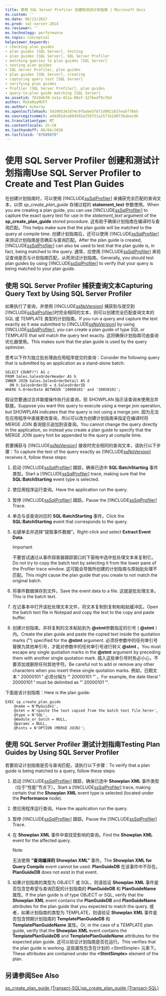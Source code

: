 ```yaml
---
title: 使用 SQL Server Profiler 创建和测试计划指南 | Microsoft Docs
ms.custom: ''
ms.date: 06/13/2017
ms.prod: sql-server-2014
ms.reviewer: ''
ms.technology: performance
ms.topic: conceptual
helpviewer_keywords:
- checking plan guides
- plan guides [SQL Server], testing
- plan guides [SQL Server], SQL Server Profiler
- matching queries to plan guides [SQL Server]
- testing plan guides
- SQL Server Profiler, plan guides
- plan guides [SQL Server], creating
- capturing query text [SQL Server]
- verifying plan guides
- Profiler [SQL Server Profiler], plan guides
- query-to-plan guide matching [SQL Server]
ms.assetid: 7018dbf0-1a1a-411a-88af-327bedf9cfbd
author: MikeRayMSFT
ms.author: mikeray
ms.openlocfilehash: 543905343d74c9fbabe5f671d9021657ea5f76b5
ms.sourcegitcommit: ad4d92dce894592a259721a1571b1d8736abacdb
ms.translationtype: MT
ms.contentlocale: zh-CN
ms.lasthandoff: 08/04/2020
ms.locfileid: "87689870"
---
```

# <a name="use-sql-server-profiler-to-create-and-test-plan-guides"></a><span data-ttu-id="16259-102">使用 SQL Server Profiler 创建和测试计划指南</span><span class="sxs-lookup"><span data-stu-id="16259-102">Use SQL Server Profiler to Create and Test Plan Guides</span></span>
  <span data-ttu-id="16259-103">在创建计划指南时，可以使用 [!INCLUDE[ssSqlProfiler](../../includes/sssqlprofiler-md.md)] 来捕获完全匹配的查询文本，以供 *sp_create_plan_guide* 存储过程的 **statement_text** 参数使用。</span><span class="sxs-lookup"><span data-stu-id="16259-103">When you are creating a plan guide, you can use [!INCLUDE[ssSqlProfiler](../../includes/sssqlprofiler-md.md)] to capture the exact query text for use in the *statement_text* argument of the **sp_create_plan_guide** stored procedure.</span></span> <span data-ttu-id="16259-104">这有助于确保计划指南在编译时与查询匹配。</span><span class="sxs-lookup"><span data-stu-id="16259-104">This helps make sure that the plan guide will be matched to the query at compile time.</span></span> <span data-ttu-id="16259-105">创建计划指南后，还可以使用 [!INCLUDE[ssSqlProfiler](../../includes/sssqlprofiler-md.md)] 来测试计划指南是否确实与查询匹配。</span><span class="sxs-lookup"><span data-stu-id="16259-105">After the plan guide is created, [!INCLUDE[ssSqlProfiler](../../includes/sssqlprofiler-md.md)] can also be used to test that the plan guide is, in fact, being matched to the query.</span></span> <span data-ttu-id="16259-106">通常，应使用 [!INCLUDE[ssSqlProfiler](../../includes/sssqlprofiler-md.md)] 来验证查询是否与计划指南匹配，从而测试计划指南。</span><span class="sxs-lookup"><span data-stu-id="16259-106">Generally, you should test plan guides by using [!INCLUDE[ssSqlProfiler](../../includes/sssqlprofiler-md.md)] to verify that your query is being matched to your plan guide.</span></span>  
  
## <a name="capturing-query-text-by-using-sql-server-profiler"></a><span data-ttu-id="16259-107">使用 SQL Server Profiler 捕获查询文本</span><span class="sxs-lookup"><span data-stu-id="16259-107">Capturing Query Text by Using SQL Server Profiler</span></span>  
 <span data-ttu-id="16259-108">如果执行了查询，并使用 [!INCLUDE[ssNoVersion](../../includes/ssnoversion-md.md)] 捕获到与提交到 [!INCLUDE[ssSqlProfiler](../../includes/sssqlprofiler-md.md)]时完全相同的文本，则可以创建完全匹配查询文本的 SQL 或 TEMPLATE 类型的计划指南。</span><span class="sxs-lookup"><span data-stu-id="16259-108">If you run a query and capture the text exactly as it was submitted to [!INCLUDE[ssNoVersion](../../includes/ssnoversion-md.md)] by using [!INCLUDE[ssSqlProfiler](../../includes/sssqlprofiler-md.md)], you can create a plan guide of type SQL or TEMPLATE that will match the query text exactly.</span></span> <span data-ttu-id="16259-109">这将确保计划指南可由查询优化器使用。</span><span class="sxs-lookup"><span data-stu-id="16259-109">This makes sure that the plan guide is used by the query optimizer.</span></span>  
  
 <span data-ttu-id="16259-110">思考以下作为独立批处理由应用程序提交的查询：</span><span class="sxs-lookup"><span data-stu-id="16259-110">Consider the following query that is submitted by an application as a stand-alone batch:</span></span>  
  
```  
SELECT COUNT(*) AS c  
FROM Sales.SalesOrderHeader AS h  
INNER JOIN Sales.SalesOrderDetail AS d  
  ON h.SalesOrderID = d.SalesOrderID  
WHERE h.OrderDate BETWEEN '20000101' and '20050101';  
```  
  
 <span data-ttu-id="16259-111">假设您要通过合并联接操作执行此查询，但 SHOWPLAN 指示该查询未使用合并联接。</span><span class="sxs-lookup"><span data-stu-id="16259-111">Suppose you want this query to execute using a merge join operation, but SHOWPLAN indicates that the query is not using a merge join.</span></span> <span data-ttu-id="16259-112">因为无法在应用程序中直接更改查询，所以可以改为创建计划指南来指定在编译时将 MERGE JOIN 查询提示追加到该查询。</span><span class="sxs-lookup"><span data-stu-id="16259-112">You cannot change the query directly in the application, so instead you create a plan guide to specify that the MERGE JOIN query hint be appended to the query at compile time.</span></span>  
  
 <span data-ttu-id="16259-113">若要捕获与 [!INCLUDE[ssNoVersion](../../includes/ssnoversion-md.md)] 接收时完全相同的查询文本，请执行以下步骤：</span><span class="sxs-lookup"><span data-stu-id="16259-113">To capture the text of the query exactly as [!INCLUDE[ssNoVersion](../../includes/ssnoversion-md.md)] receives it, follow these steps:</span></span>  
  
1.  <span data-ttu-id="16259-114">启动 [!INCLUDE[ssSqlProfiler](../../includes/sssqlprofiler-md.md)] 跟踪，确保已选中 **SQL:BatchStarting** 事件类型。</span><span class="sxs-lookup"><span data-stu-id="16259-114">Start a [!INCLUDE[ssSqlProfiler](../../includes/sssqlprofiler-md.md)] trace, making sure that the **SQL:BatchStarting** event type is selected.</span></span>  
  
2.  <span data-ttu-id="16259-115">使应用程序运行查询。</span><span class="sxs-lookup"><span data-stu-id="16259-115">Have the application run the query.</span></span>  
  
3.  <span data-ttu-id="16259-116">暂停 [!INCLUDE[ssSqlProfiler](../../includes/sssqlprofiler-md.md)] 跟踪。</span><span class="sxs-lookup"><span data-stu-id="16259-116">Pause the [!INCLUDE[ssSqlProfiler](../../includes/sssqlprofiler-md.md)] Trace.</span></span>  
  
4.  <span data-ttu-id="16259-117">单击与该查询对应的 **SQL:BatchStarting** 事件。</span><span class="sxs-lookup"><span data-stu-id="16259-117">Click the **SQL:BatchStarting** event that corresponds to the query.</span></span>  
  
5.  <span data-ttu-id="16259-118">右键单击并选择“提取事件数据”。</span><span class="sxs-lookup"><span data-stu-id="16259-118">Right-click and select **Extract Event Data**.</span></span>  
  
    > [!IMPORTANT]  
    >  <span data-ttu-id="16259-119">不要尝试通过从事件探查器跟踪窗口的下窗格中选中批处理文本来复制它。</span><span class="sxs-lookup"><span data-stu-id="16259-119">Do not try to copy the batch text by selecting it from the lower pane of the Profiler trace window.</span></span> <span data-ttu-id="16259-120">这可能会导致所创建的计划指南与原始批处理不匹配。</span><span class="sxs-lookup"><span data-stu-id="16259-120">This might cause the plan guide that you create to not match the original batch.</span></span>  
  
6.  <span data-ttu-id="16259-121">将事件数据保存到文件。</span><span class="sxs-lookup"><span data-stu-id="16259-121">Save the event data to a file.</span></span> <span data-ttu-id="16259-122">这就是批处理文本。</span><span class="sxs-lookup"><span data-stu-id="16259-122">This is the batch text.</span></span>  
  
7.  <span data-ttu-id="16259-123">在记事本中打开该批处理文本文件，将文本复制到复制和粘贴缓冲区。</span><span class="sxs-lookup"><span data-stu-id="16259-123">Open the batch text file in Notepad and copy the text to the copy and paste buffer.</span></span>  
  
8.  <span data-ttu-id="16259-124">创建计划指南，并将复制的文本粘贴到为 **@stmt**参数指定的引号 ( **@stmt** ) 内。</span><span class="sxs-lookup"><span data-stu-id="16259-124">Create the plan guide and paste the copied text inside the quotation marks (**''**) specified for the **@stmt** argument.</span></span> <span data-ttu-id="16259-125">必须将参数中的任何单引号替换为其他单引号，才能对参数中的任何单引号进行转义 **@stmt** 。</span><span class="sxs-lookup"><span data-stu-id="16259-125">You must escape any single quotation marks in the **@stmt** argument by preceding them with another single quotation mark.</span></span> <span data-ttu-id="16259-126">插入这些单引号时务必小心，不要添加或删除任何其他字符。</span><span class="sxs-lookup"><span data-stu-id="16259-126">Be careful not to add or remove any other characters when you insert these single quotation marks.</span></span> <span data-ttu-id="16259-127">例如，日期文本 **'** 20000101 **'** 必须分隔为 **''** 20000101 **''** 。</span><span class="sxs-lookup"><span data-stu-id="16259-127">For example, the date literal **'** 20000101 **'** must be delimited as **''** 20000101 **''**.</span></span>  
  
 <span data-ttu-id="16259-128">下面是该计划指南：</span><span class="sxs-lookup"><span data-stu-id="16259-128">Here is the plan guide:</span></span>  
  
```  
EXEC sp_create_plan_guide   
    @name = N'MyGuide1',  
    @stmt = N'<paste the text copied from the batch text file here>',  
    @type = N'SQL',  
    @module_or_batch = NULL,  
    @params = NULL,  
    @hints = N'OPTION (MERGE JOIN)';  
```  
  
## <a name="testing-plan-guides-by-using-sql-server-profiler"></a><span data-ttu-id="16259-129">使用 SQL Server Profiler 测试计划指南</span><span class="sxs-lookup"><span data-stu-id="16259-129">Testing Plan Guides by Using SQL Server Profiler</span></span>  
 <span data-ttu-id="16259-130">若要验证计划指南是否与查询匹配，请执行以下步骤：</span><span class="sxs-lookup"><span data-stu-id="16259-130">To verify that a plan guide is being matched to a query, follow these steps:</span></span>  
  
1.  <span data-ttu-id="16259-131">启动 [!INCLUDE[ssSqlProfiler](../../includes/sssqlprofiler-md.md)] 跟踪，确保已选中 **Showplan XML** 事件类型（位于“性能”节点下）。</span><span class="sxs-lookup"><span data-stu-id="16259-131">Start a [!INCLUDE[ssSqlProfiler](../../includes/sssqlprofiler-md.md)] trace, making certain that the **Showplan XML** event type is selected (located under the **Performance** node).</span></span>  
  
2.  <span data-ttu-id="16259-132">使应用程序运行查询。</span><span class="sxs-lookup"><span data-stu-id="16259-132">Have the application run the query.</span></span>  
  
3.  <span data-ttu-id="16259-133">暂停 [!INCLUDE[ssSqlProfiler](../../includes/sssqlprofiler-md.md)] 跟踪。</span><span class="sxs-lookup"><span data-stu-id="16259-133">Pause the [!INCLUDE[ssSqlProfiler](../../includes/sssqlprofiler-md.md)] Trace.</span></span>  
  
4.  <span data-ttu-id="16259-134">在 **Showplan XML** 事件中查找受影响的查询。</span><span class="sxs-lookup"><span data-stu-id="16259-134">Find the **Showplan XML** event for the affected query.</span></span>  
  
    > [!NOTE]  
    >  <span data-ttu-id="16259-135">无法使用 **“查询编译的 Showplan XML”** 事件。</span><span class="sxs-lookup"><span data-stu-id="16259-135">The **Showplan XML for Query Compile** event cannot be used.</span></span> <span data-ttu-id="16259-136">**PlanGuideDB** 在该事件中不存在。</span><span class="sxs-lookup"><span data-stu-id="16259-136">**PlanGuideDB** does not exist in that event.</span></span>  
  
5.  <span data-ttu-id="16259-137">如果计划指南的类型为 OBJECT 或 SQL，则请验证 **Showplan XML** 事件是否包含您希望与查询匹配的计划指南的 **PlanGuideDB** 和 **PlanGuideName** 属性。</span><span class="sxs-lookup"><span data-stu-id="16259-137">If the plan guide is of type OBJECT or SQL, verify that the **Showplan XML** event contains the **PlanGuideDB** and **PlanGuideName** attributes for the plan guide that you expected to match the query.</span></span> <span data-ttu-id="16259-138">或者，如果计划指南的类型为 TEMPLATE，则请验证 **Showplan XML** 事件是否包含预期计划指南的 **TemplatePlanGuideDB** 和 **TemplatePlanGuideName** 属性。</span><span class="sxs-lookup"><span data-stu-id="16259-138">Or, in the case of a TEMPLATE plan guide, verify that the **Showplan XML** event contains the **TemplatePlanGuideDB** and **TemplatePlanGuideName** attributes for the expected plan guide.</span></span> <span data-ttu-id="16259-139">这可以验证计划指南是否在运行。</span><span class="sxs-lookup"><span data-stu-id="16259-139">This verifies that the plan guide is working.</span></span> <span data-ttu-id="16259-140">这些属性包含在计划的 \<StmtSimple> 元素下。</span><span class="sxs-lookup"><span data-stu-id="16259-140">These attributes are contained under the **\<StmtSimple>** element of the plan.</span></span>  
  
## <a name="see-also"></a><span data-ttu-id="16259-141">另请参阅</span><span class="sxs-lookup"><span data-stu-id="16259-141">See Also</span></span>  
 [<span data-ttu-id="16259-142">sp_create_plan_guide (Transact-SQL)</span><span class="sxs-lookup"><span data-stu-id="16259-142">sp_create_plan_guide &#40;Transact-SQL&#41;</span></span>](/sql/relational-databases/system-stored-procedures/sp-create-plan-guide-transact-sql)  
  
  
